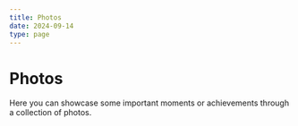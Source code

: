 ```yaml
---
title: Photos
date: 2024-09-14
type: page
---
```


# Photos

Here you can showcase some important moments or achievements through a collection of photos.

